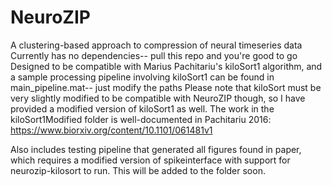 # NeuroZIP
A clustering-based approach to compression of neural timeseries data
Currently has no dependencies-- pull this repo and you're good to go
Designed to be compatible with Marius Pachitariu's kiloSort1 algorithm, and a sample processing pipeline involving kiloSort1 can be found in main_pipeline.mat-- just modify the paths
Please note that kiloSort must be very slightly modified to be compatible with NeuroZIP though, so I have provided a modified version of kiloSort1 as well. 
The work in the kiloSort1Modified folder is well-documented in Pachitariu 2016: https://www.biorxiv.org/content/10.1101/061481v1 

Also includes testing pipeline that generated all figures found in paper, which requires a modified version of spikeinterface with support for neurozip-kilosort to run. This will be added to the folder soon.